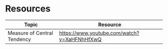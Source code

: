 # Resources
| Topic | Resource |
| ----- | -------- |
| Measure of Central Tendency | https://www.youtube.com/watch?v=XaHFNhHfXwQ |
 